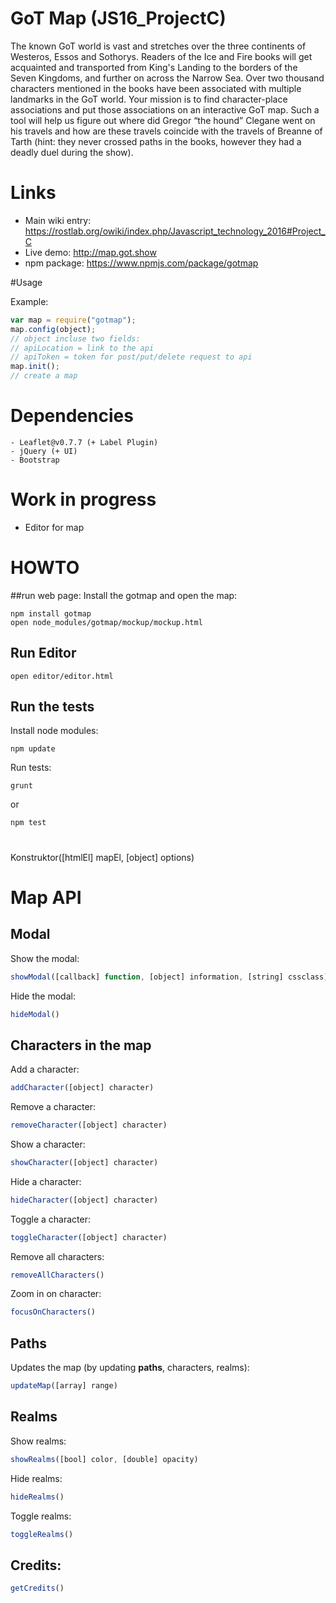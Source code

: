 # GoT Map (JS16_ProjectC)
The known GoT world is vast and stretches over the three continents of Westeros, Essos and Sothorys. Readers of the Ice and Fire books will get acquainted and transported from King's Landing to the borders of the Seven Kingdoms, and further on across the Narrow Sea. Over two thousand characters mentioned in the books have been associated with multiple landmarks in the GoT world. Your mission is to find character-place associations and put those associations on an interactive GoT map. Such a tool will help us figure out where did Gregor “the hound” Clegane went on his travels and how are these travels coincide with the travels of Breanne of Tarth (hint: they never crossed paths in the books, however they had a deadly duel during the show).
# Links
  - Main wiki entry: https://rostlab.org/owiki/index.php/Javascript_technology_2016#Project_C 
  - Live demo: http://map.got.show
  - npm package: https://www.npmjs.com/package/gotmap
  
#Usage

Example:
```javascript
var map = require("gotmap");
map.config(object);
// object incluse two fields:
// apiLocation = link to the api
// apiToken = token for post/put/delete request to api
map.init();
// create a map
```

Dependencies
============
    - Leaflet@v0.7.7 (+ Label Plugin)
    - jQuery (+ UI)
    - Bootstrap

# Work in progress

  - Editor for map

# HOWTO
##run web page:
Install the gotmap and open the map:

```shell
npm install gotmap
open node_modules/gotmap/mockup/mockup.html
```

## Run Editor
```shell
open editor/editor.html
```

## Run the tests
Install node modules:
```shell
npm update
```
Run tests:
```shell
grunt
```
or
```shell
npm test
```

#
Konstruktor([htmlEl] mapEl, [object] options)
# Map API

## Modal
Show the modal:
```javascript
showModal([callback] function, [object] information, [string] cssclass)
```
Hide the modal:
```javascript
hideModal()
```
## Characters in the map
Add a character:
```javascript
addCharacter([object] character)
```
Remove a character:
```javascript
removeCharacter([object] character)
```
Show a character:
```javascript
showCharacter([object] character)
```
Hide a character:
```javascript
hideCharacter([object] character)
```
Toggle a character:
```javascript
toggleCharacter([object] character)
```
Remove all characters:
```javascript
removeAllCharacters()
```
Zoom in on character:
```javascript
focusOnCharacters()
```

## Paths
Updates the map (by updating **paths**, characters, realms):
```javascript
updateMap([array] range)
```
## Realms
Show realms:
```javascript
showRealms([bool] color, [double] opacity)
```
Hide realms:
```javascript
hideRealms()
```
Toggle realms:
```javascript
toggleRealms()
```
## Credits:
```javascript
getCredits()
```